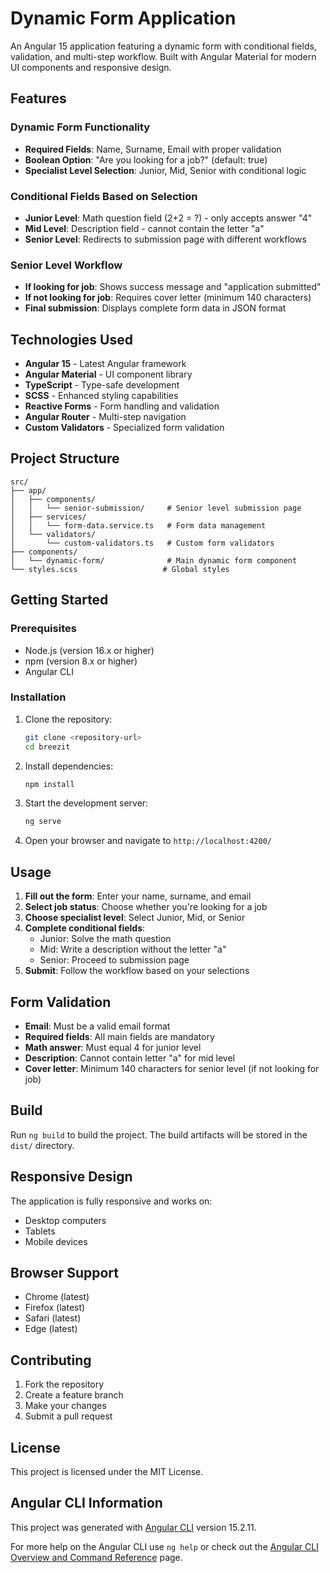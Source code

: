 # Dynamic Form Application

An Angular 15 application featuring a dynamic form with conditional fields, validation, and multi-step workflow. Built with Angular Material for modern UI components and responsive design.

## Features

### Dynamic Form Functionality
- **Required Fields**: Name, Surname, Email with proper validation
- **Boolean Option**: "Are you looking for a job?" (default: true)
- **Specialist Level Selection**: Junior, Mid, Senior with conditional logic

### Conditional Fields Based on Selection
- **Junior Level**: Math question field (2+2 = ?) - only accepts answer "4"
- **Mid Level**: Description field - cannot contain the letter "a"
- **Senior Level**: Redirects to submission page with different workflows

### Senior Level Workflow
- **If looking for job**: Shows success message and "application submitted"
- **If not looking for job**: Requires cover letter (minimum 140 characters)
- **Final submission**: Displays complete form data in JSON format

## Technologies Used

- **Angular 15** - Latest Angular framework
- **Angular Material** - UI component library
- **TypeScript** - Type-safe development
- **SCSS** - Enhanced styling capabilities
- **Reactive Forms** - Form handling and validation
- **Angular Router** - Multi-step navigation
- **Custom Validators** - Specialized form validation

## Project Structure

```
src/
├── app/
│   ├── components/
│   │   └── senior-submission/     # Senior level submission page
│   ├── services/
│   │   └── form-data.service.ts   # Form data management
│   └── validators/
│       └── custom-validators.ts   # Custom form validators
├── components/
│   └── dynamic-form/              # Main dynamic form component
└── styles.scss                   # Global styles
```

## Getting Started

### Prerequisites
- Node.js (version 16.x or higher)
- npm (version 8.x or higher)
- Angular CLI

### Installation

1. Clone the repository:
   ```bash
   git clone <repository-url>
   cd breezit
   ```

2. Install dependencies:
   ```bash
   npm install
   ```

3. Start the development server:
   ```bash
   ng serve
   ```

4. Open your browser and navigate to `http://localhost:4200/`

## Usage

1. **Fill out the form**: Enter your name, surname, and email
2. **Select job status**: Choose whether you're looking for a job
3. **Choose specialist level**: Select Junior, Mid, or Senior
4. **Complete conditional fields**: 
   - Junior: Solve the math question
   - Mid: Write a description without the letter "a"
   - Senior: Proceed to submission page
5. **Submit**: Follow the workflow based on your selections

## Form Validation

- **Email**: Must be a valid email format
- **Required fields**: All main fields are mandatory
- **Math answer**: Must equal 4 for junior level
- **Description**: Cannot contain letter "a" for mid level
- **Cover letter**: Minimum 140 characters for senior level (if not looking for job)

## Build

Run `ng build` to build the project. The build artifacts will be stored in the `dist/` directory.

## Responsive Design

The application is fully responsive and works on:
- Desktop computers
- Tablets
- Mobile devices

## Browser Support

- Chrome (latest)
- Firefox (latest)
- Safari (latest)
- Edge (latest)

## Contributing

1. Fork the repository
2. Create a feature branch
3. Make your changes
4. Submit a pull request

## License

This project is licensed under the MIT License.

## Angular CLI Information

This project was generated with [Angular CLI](https://github.com/angular/angular-cli) version 15.2.11.

For more help on the Angular CLI use `ng help` or check out the [Angular CLI Overview and Command Reference](https://angular.io/cli) page.
